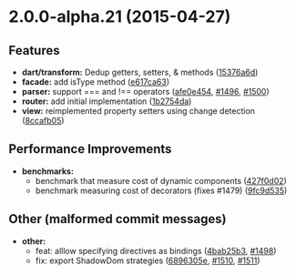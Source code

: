 <a name="2.0.0-alpha.21"></a>
# 2.0.0-alpha.21 (2015-04-27)


## Features

- **dart/transform:** Dedup getters, setters, & methods
  ([15376a6d](https://github.com/angular/angular.js/commit/15376a6d243740c73cf90f55525d1710cdd156f5))
- **facade:** add isType method
  ([e617ca63](https://github.com/angular/angular.js/commit/e617ca6323902bd98c0f1eb990b82f6b8d3c98e3))
- **parser:** support === and !== operators
  ([afe0e454](https://github.com/angular/angular.js/commit/afe0e454537f9252f9cf313647e649cfa464f96f),
   [#1496](https://github.com/angular/angular.js/issues/1496), [#1500](https://github.com/angular/angular.js/issues/1500))
- **router:** add initial implementation
  ([1b2754da](https://github.com/angular/angular.js/commit/1b2754dacdd15e8fea429d56cdacb28eae76d2b1))
- **view:** reimplemented property setters using change detection
  ([8ccafb05](https://github.com/angular/angular.js/commit/8ccafb0524e3ac4c51af34ef88e0fe27482336a6))


## Performance Improvements

- **benchmarks:**
  - benchmark that measure cost of dynamic components
  ([427f0d02](https://github.com/angular/angular.js/commit/427f0d021c51ea6923edd07574a4cc74a1ef84e6))
  - benchmark measuring cost of decorators (fixes #1479)
  ([9fc9d535](https://github.com/angular/angular.js/commit/9fc9d535667c620017367877dbc2a3bc56d358b7))


## Other (malformed commit messages)

- **other:**
  - feat: alllow specifying directives as bindings
  ([4bab25b3](https://github.com/angular/angular.js/commit/4bab25b3666f4247434ad5cb871906fb063fef51),
   [#1498](https://github.com/angular/angular.js/issues/1498))
  - fix: export ShadowDom strategies
  ([6896305e](https://github.com/angular/angular.js/commit/6896305e34082c246769829e4258631c1d2363d1),
   [#1510](https://github.com/angular/angular.js/issues/1510), [#1511](https://github.com/angular/angular.js/issues/1511))

